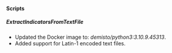 
#### Scripts
##### ExtractIndicatorsFromTextFile
- Updated the Docker image to: *demisto/python3:3.10.9.45313*.
- Added support for Latin-1 encoded text files.
  
